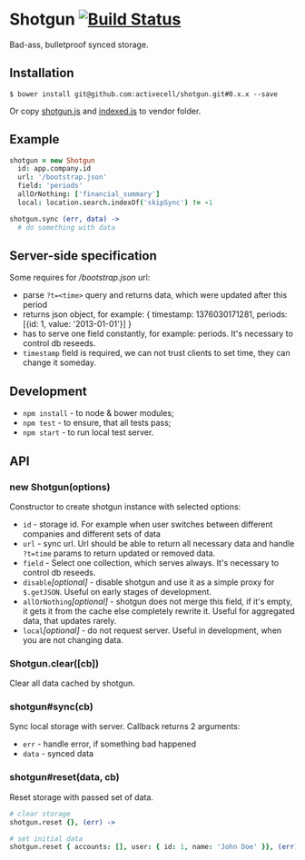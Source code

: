 # Shotgun [![Build Status](https://circleci.com/gh/activecell/shotgun.png?circle-token=752e7092ed2b572b10c1c7e151f9723dc84e9817)](https://circleci.com/gh/activecell/shotgun)

  Bad-ass, bulletproof synced storage.

## Installation

    $ bower install git@github.com:activecell/shotgun.git#0.x.x --save

  Or copy [shotgun.js](https://github.com/activecell/shotgun/blob/master/index.js) and [indexed.js](https://github.com/ask11/indexed/blob/master/dist/indexed.js) to vendor folder.

## Example

```coffee
shotgun = new Shotgun
  id: app.company.id
  url: '/bootstrap.json'
  field: 'periods'
  allOrNothing: ['financial_summary']
  local: location.search.indexOf('skipSync') != -1

shotgun.sync (err, data) ->
  # do something with data
```

## Server-side specification

  Some requires for */bootstrap.json* url:

  * parse `?t=<time>` query and returns data, which were updated after this period
  * returns json object, for example: { timestamp: 1376030171281, periods: [{id: 1, value: '2013-01-01'}] }
  * has to serve one field constantly, for example: periods. It's necessary to control db reseeds.
  * `timestamp` field is required, we can not trust clients to set time, they can change it someday.

## Development

  * `npm install` - to node & bower modules;
  * `npm test` - to ensure, that all tests pass;
  * `npm start` - to run local test server.

## API

### new Shotgun(options)

  Constructor to create shotgun instance with selected options:

  * `id` - storage id. For example when user switches between different companies and different sets of data
  * `url` - sync url. Url should be able to return all necessary data and handle `?t=time` params to return updated or removed data.
  * `field` - Select one collection, which serves always. It's necessary to control db reseeds.
  * `disable`*[optional]* - disable shotgun and use it as a simple proxy for `$.getJSON`. Useful on early stages of development.
  * `allOrNothing`*[optional]* - shotgun does not merge this field, if it's empty, it gets it from the cache else completely rewrite it. Useful for aggregated data, that updates rarely.
  * `local`*[optional]* - do not request server. Useful in development, when you are not changing data.

### Shotgun.clear([cb])

  Clear all data cached by shotgun.

### shotgun#sync(cb)

  Sync local storage with server. Callback returns 2 arguments:

  * `err` - handle error, if something bad happened
  * `data` - synced data

### shotgun#reset(data, cb)

  Reset storage with passed set of data.

```coffee
# clear storage
shotgun.reset {}, (err) ->

# set initial data
shotgun.reset { accounts: [], user: { id: 1, name: 'John Doe' }}, (err) ->
```
